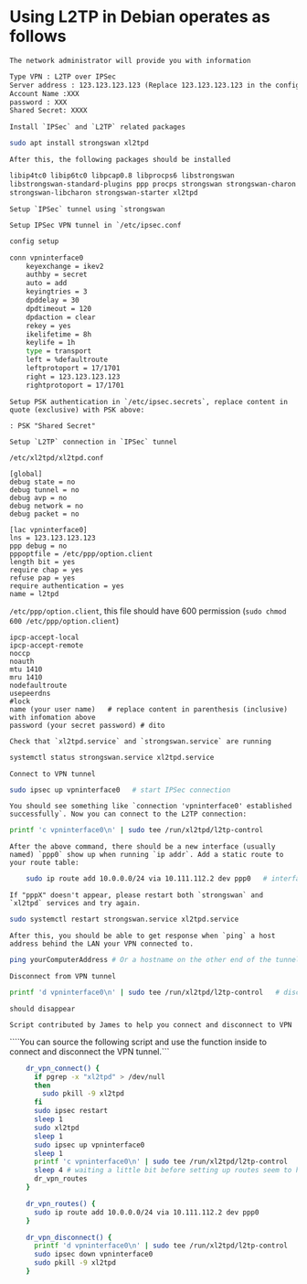 # Using L2TP in Debian operates as follows

```The network administrator will provide you with information```

```txt
Type VPN : L2TP over IPSec
Server address : 123.123.123.123 (Replace 123.123.123.123 in the configuration file with your server address)
Account Name :XXX
password : XXX
Shared Secret: XXXX
```

```Install `IPSec` and `L2TP` related packages```

```bash
sudo apt install strongswan xl2tpd
```

```After this, the following packages should be installed```

```bash
libip4tc0 libip6tc0 libpcap0.8 libprocps6 libstrongswan
libstrongswan-standard-plugins ppp procps strongswan strongswan-charon
strongswan-libcharon strongswan-starter xl2tpd
```

```Setup `IPSec` tunnel using `strongswan```


```Setup IPSec VPN tunnel in `/etc/ipsec.conf```

```bash
config setup

conn vpninterface0
    keyexchange = ikev2
    authby = secret
    auto = add
    keyingtries = 3
    dpddelay = 30
    dpdtimeout = 120
    dpdaction = clear
    rekey = yes
    ikelifetime = 8h
    keylife = 1h
    type = transport
    left = %defaultroute
    leftprotoport = 17/1701
    right = 123.123.123.123
    rightprotoport = 17/1701
```

```Setup PSK authentication in `/etc/ipsec.secrets`, replace content in quote (exclusive) with PSK above:```

```: PSK "Shared Secret"```

```Setup `L2TP` connection in `IPSec` tunnel```

`/etc/xl2tpd/xl2tpd.conf`

    [global]
    debug state = no
    debug tunnel = no
    debug avp = no
    debug network = no
    debug packet = no
    
    [lac vpninterface0]
    lns = 123.123.123.123
    ppp debug = no
    pppoptfile = /etc/ppp/option.client
    length bit = yes
    require chap = yes
    refuse pap = yes
    require authentication = yes
    name = l2tpd

`/etc/ppp/option.client`, this file should have 600 permission (`sudo chmod 600 /etc/ppp/option.client`)

    ipcp-accept-local
    ipcp-accept-remote
    noccp
    noauth
    mtu 1410
    mru 1410
    nodefaultroute
    usepeerdns
    #lock
    name (your user name)   # replace content in parenthesis (inclusive) with infomation above
    password (your secret password) # dito

```Check that `xl2tpd.service` and `strongswan.service` are running```
```bash
systemctl status strongswan.service xl2tpd.service
```
```Connect to VPN tunnel```
```bash
sudo ipsec up vpninterface0   # start IPSec connection
```
```You should see something like `connection 'vpninterface0' established successfully`. Now you can connect to the L2TP connection:```
```bash
printf 'c vpninterface0\n' | sudo tee /run/xl2tpd/l2tp-control
```
```After the above command, there should be a new interface (usually named) `ppp0` show up when running `ip addr`. Add a static route to your route table:```
```bash
    sudo ip route add 10.0.0.0/24 via 10.111.112.2 dev ppp0   # interface name should be the same as the one you see after the above command
```
```If "pppX" doesn't appear, please restart both `strongswan` and `xl2tpd` services and try again.```
```bash
sudo systemctl restart strongswan.service xl2tpd.service
```
```After this, you should be able to get response when `ping` a host address behind the LAN your VPN connected to.```
```bash
ping yourComputerAddress # Or a hostname on the other end of the tunnel
```
```Disconnect from VPN tunnel```
```bash
printf 'd vpninterface0\n' | sudo tee /run/xl2tpd/l2tp-control   # disconnect L2TP, after this, "ppp0" 
```
```should disappear```

```Script contributed by James to help you connect and disconnect to VPN```

````You can source the following script and use the function inside to connect and disconnect the VPN tunnel.```
```bash
	dr_vpn_connect() {
	  if pgrep -x "xl2tpd" > /dev/null
	  then
		sudo pkill -9 xl2tpd
	  fi
	  sudo ipsec restart
	  sleep 1
	  sudo xl2tpd
	  sleep 1
	  sudo ipsec up vpninterface0
	  sleep 1
	  printf 'c vpninterface0\n' | sudo tee /run/xl2tpd/l2tp-control
	  sleep 4 # waiting a little bit before setting up routes seem to help avoid 'Cannot find device "ppp0"'
	  dr_vpn_routes
	}

	dr_vpn_routes() {
	  sudo ip route add 10.0.0.0/24 via 10.111.112.2 dev ppp0
	}

	dr_vpn_disconnect() {
	  printf 'd vpninterface0\n' | sudo tee /run/xl2tpd/l2tp-control
	  sudo ipsec down vpninterface0
	  sudo pkill -9 xl2tpd
	}
```